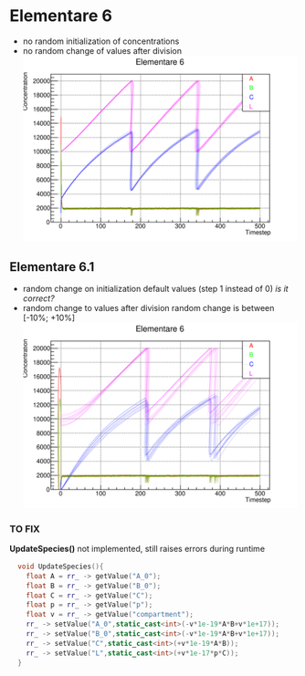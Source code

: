 # Elementare 6 

* no random initialization of concentrations
* no random change of values after division
![graph](elementare_6.svg)

## Elementare 6.1
* random change on initialization default values (step 1 instead of 0) _is it correct?_
* random change to values after division
random change is between [-10%; +10%]
![random change](random_change.svg)
### TO FIX
__UpdateSpecies()__ not implemented, still raises errors during runtime
```c++
  void UpdateSpecies(){
    float A = rr_ -> getValue("A_0");
    float B = rr_ -> getValue("B_0");
    float C = rr_ -> getValue("C");
    float p = rr_ -> getValue("p");
    float v = rr_ -> getValue("compartment");
    rr_ -> setValue("A_0",static_cast<int>(-v*1e-19*A*B+v*1e+17));
    rr_ -> setValue("B_0",static_cast<int>(-v*1e-19*A*B+v*1e+17));
    rr_ -> setValue("C",static_cast<int>(+v*1e-19*A*B));
    rr_ -> setValue("L",static_cast<int>(+v*1e-17*p*C));
  }
```